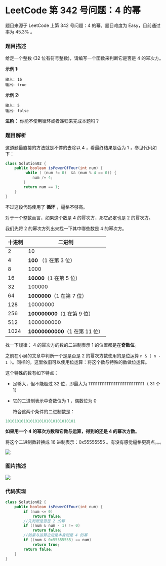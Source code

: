 # LeetCode 第 342 号问题：4 的幂

题目来源于 LeetCode 上第 342 号问题：4 的幂。题目难度为 Easy，目前通过率为 45.3% 。

### 题目描述

给定一个整数 (32 位有符号整数)，请编写一个函数来判断它是否是 4 的幂次方。

**示例 1:**

```
输入: 16
输出: true
```

**示例 2:**

```
输入: 5
输出: false
```

**进阶：**
你能不使用循环或者递归来完成本题吗？

### 题目解析

这道题最直接的方法就是不停的去除以  4 ，看最终结果是否为 1 ，参见代码如下：

```java
class Solution02 {
    public boolean isPowerOfFour(int num) {
         while ( (num != 0)  && (num % 4 == 0)) {
            num /= 4;
        }
        return num == 1;
    }
}
```

不过这段代码使用了 **循环** ，逼格不够高。

对于一个整数而言，如果这个数是 4 的幂次方，那它必定也是 2 的幂次方。

我们先将 2 的幂次方列出来找一下其中哪些数是 4 的幂次方。

| 十进制 | 二进制                          |
| ------ | ------------------------------- |
| 2      | 10                              |
| 4      | **100** （1 在第 3 位）         |
| 8      | 1000                            |
| 16     | **10000**（1 在第 5 位）        |
| 32     | 100000                          |
| 64     | **1000000**（1 在第 7 位）      |
| 128    | 10000000                        |
| 256    | **100000000**（1 在第 9 位）    |
| 512    | 1000000000                      |
| 1024   | **10000000000**（1 在第 11 位） |

找一下规律： 4 的幂次方的数的二进制表示 1 的位置都是在**奇数位**。

之前在小吴的文章中判断一个是是否是 2 的幂次方数使用的是位运算 `n & ( n - 1 )`。同样的，这里依旧可以使用位运算：将这个数与特殊的数做位运算。

这个特殊的数有如下特点：

* 足够大，但不能超过 32 位，即最大为 1111111111111111111111111111111（ 31 个 1）

* 它的二进制表示中奇数位为 1 ，偶数位为 0 

  符合这两个条件的二进制数是：

```java
1010101010101010101010101010101
```

**如果用一个 4 的幂次方数和它做与运算，得到的还是 4 的幂次方数**。

将这个二进制数转换成 16 进制表示：0x55555555 。有没有感觉逼格更高点。。。

![](https://blog-1257126549.cos.ap-guangzhou.myqcloud.com/blog/c0s9n.png)



### 图片描述

![](https://blog-1257126549.cos.ap-guangzhou.myqcloud.com/blog/ux5pa.jpg)



### 代码实现

```java
class Solution02 {
    public boolean isPowerOfFour(int num) {
        if (num <= 0)
			return false;
        //先判断是否是 2 的幂
		if ((num & num - 1) != 0)
			return false;
        //如果与运算之后是本身则是 4 的幂
		if ((num & 0x55555555) == num)
			return true;
		return false;
    }
}
```



